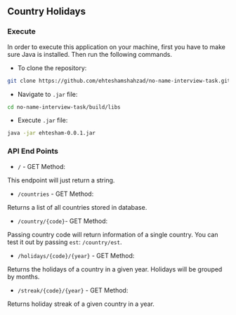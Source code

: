 ## Country Holidays


### Execute
In order to execute this application on your machine, first you have to make sure Java is installed.
Then run the following commands.
* To clone the repository:
```BASH
git clone https://github.com/ehteshamshahzad/no-name-interview-task.git
```
* Navigate to `.jar` file:
```Bash
cd no-name-interview-task/build/libs
```
* Execute `.jar` file:
```BASH
java -jar ehtesham-0.0.1.jar
```

### API End Points

* `/` - GET Method: 

This endpoint will just return a string.

* `/countries` - GET Method:

Returns a list of all countries stored in database.

* `/country/{code}`- GET Method:

Passing country code will return information of a single country. You can test it out by passing `est`: `/country/est`.

* `/holidays/{code}/{year}` - GET Method:

Returns the holidays of a country in a given year. Holidays will be grouped by months.

* `/streak/{code}/{year}` - GET Method:

Returns holiday streak of a given country in a year.